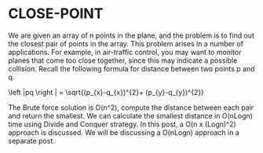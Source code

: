 # CLOSE-POINT
We are given an array of n points in the plane, and the problem is to find out the closest pair of points in the array. This problem arises in a number of applications. For example, in air-traffic control, you may want to monitor planes that come too close together, since this may indicate a possible collision. Recall the following formula for distance between two points p and q.

 \left \|pq  \right \| = \sqrt{(p_{x}-q_{x})^{2}+ (p_{y}-q_{y})^{2}} 

The Brute force solution is O(n^2), compute the distance between each pair and return the smallest. We can calculate the smallest distance in O(nLogn) time using Divide and Conquer strategy. In this post, a O(n x (Logn)^2) approach is discussed. We will be discussing a O(nLogn) approach in a separate post.
